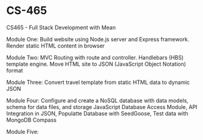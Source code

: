 # CS-465
CS465 - Full Stack Development with Mean

Module One:
Build website using Node.js server and Express framework. Render static HTML content in browser

Module Two:
MVC Routing with route and controller. Handlebars (HBS) template engine. Move HTML site to JSON (JavaScript Object Notation) format

Module Three:
Convert travel template from static HTML data to dynamic JSON

Module Four:
Configure and create a NoSQL database with data models, schema for data files, and storage
JavaScript Database Access Module, API Integration in JSON, Populatte Database with SeedGoose, Test data with MongoDB Compass

Module Five:

